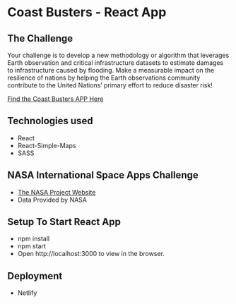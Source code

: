 # Coast Busters  -  React App

## The Challenge
Your challenge is to develop a new methodology or algorithm that leverages Earth observation and critical infrastructure datasets to estimate damages to infrastructure caused by flooding. Make a measurable impact on the resilience of nations by helping the Earth observations community contribute to the United Nations’ primary effort to reduce disaster risk!

 [Find the Coast Busters APP Here](https://coastbusters.netlify.app)


## Technologies used
- React
- React-Simple-Maps
- SASS


## NASA International Space Apps Challenge
- [The NASA Project Website](https://2020.spaceappschallenge.org/challenges/confront/flood-ideas/teams/coastbusters/project)
- Data Provided by NASA


## Setup To Start React App
- npm install
- npm start
- Open http://localhost:3000 to view in the browser.


## Deployment
- Netlify 

